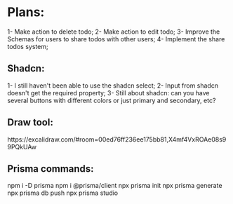 <h1>Plans:</h1>
1- Make action to delete todo;
2- Make action to edit todo;
3- Improve the Schemas for users to share todos with other users;
4- Implement the share todos system;

<h2>Shadcn:</h2> 
1- I still haven't been able to use the shadcn select;
2- Input from shadcn doesn't get the required property;
3- Still about shadcn: can you have several buttons with different colors or just primary and secondary, etc?

<h2>Draw tool:</h2>
https://excalidraw.com/#room=00ed76ff236ee175bb81,X4mf4VxROAe08s99PQkUAw

<h2>Prisma commands:</h2>
npm i -D prisma
npm i @prisma/client
npx prisma init
npx prisma generate
npx prisma db push
npx prisma studio